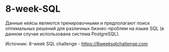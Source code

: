 # 8-week-SQL
Данные кейсы являются тренировочными и предполагают поиск оптимальных решений для различных бизнес-проблем на языке SQL (в данном случае использована система PostgreSQL).  

Источник: 8-week SQL challenge - https://8weeksqlchallenge.com
